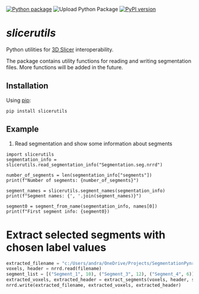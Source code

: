 [![Python package](https://github.com/lassoan/slicerutils/workflows/Python%20package/badge.svg)](https://github.com/lassoan/slicerutils/actions?query=workflow%3A%22Python+package%22)
![Upload Python Package](https://github.com/lassoan/slicerutils/workflows/Upload%20Python%20Package/badge.svg)
[![PyPI version](https://badge.fury.io/py/slicerutils.svg)](https://badge.fury.io/py/slicerutils)

# *slicerutils*

Python utilities for [3D Slicer](https://www.slicer.org) interoperability.

The package contains utility functions for reading and writing segmentation files.
More functions will be added in the future.

## Installation

Using [pip](https://pip.pypa.io/en/stable/):

```
pip install slicerutils
```

## Example

1. Read segmentation and show some information about segments

```
import slicerutils
segmentation_info = slicerutils.read_segmentation_info("Segmentation.seg.nrrd")

number_of_segments = len(segmentation_info["segments"])
print(f"Number of segments: {number_of_segments}")

segment_names = slicerutils.segment_names(segmentation_info)
print(f"Segment names: {', '.join(segment_names)}")

segment0 = segment_from_name(segmentation_info, names[0])
print(f"First segment info: {segment0})
```

# Extract selected segments with chosen label values

```python
extracted_filename = "c:/Users/andra/OneDrive/Projects/SegmentationPynrrd/SegmentationExtracted.seg.nrrd"
voxels, header = nrrd.read(filename)
segment_list = [("Segment_1", 10), ("Segment_3", 12), ("Segment_4", 6)]
extracted_voxels, extracted_header = extract_segments(voxels, header, segmentation_info, segment_list)
nrrd.write(extracted_filename, extracted_voxels, extracted_header)
```